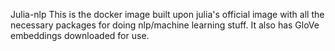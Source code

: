 Julia-nlp
This is the docker image built upon julia's official image with all the necessary packages for doing nlp/machine learning stuff. It also has GloVe embeddings downloaded for use.

